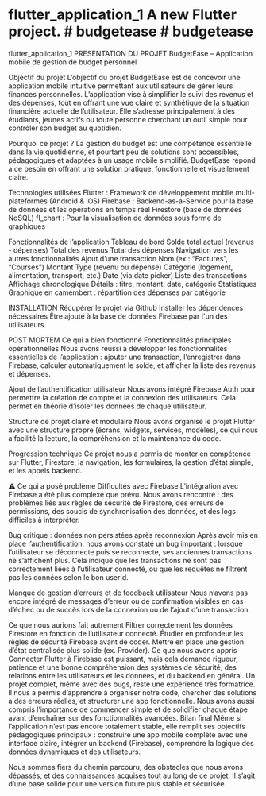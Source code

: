 # flutter_application_1 A new Flutter project. # budgetease # budgetease

flutter_application_1
PRESENTATION DU PROJET
BudgetEase – Application mobile de gestion de budget personnel

Objectif du projet
L’objectif du projet BudgetEase est de concevoir une application mobile intuitive permettant aux utilisateurs de gérer leurs finances personnelles. L’application vise à simplifier le suivi des revenus et des dépenses, tout en offrant une vue claire et synthétique de la situation financière actuelle de l’utilisateur. Elle s’adresse principalement à des étudiants, jeunes actifs ou toute personne cherchant un outil simple pour contrôler son budget au quotidien.

Pourquoi ce projet ?
La gestion du budget est une compétence essentielle dans la vie quotidienne, et pourtant peu de solutions sont accessibles, pédagogiques et adaptées à un usage mobile simplifié. BudgetEase répond à ce besoin en offrant une solution pratique, fonctionnelle et visuellement claire.

Technologies utilisées
Flutter : Framework de développement mobile multi-plateformes (Android & iOS) Firebase : Backend-as-a-Service pour la base de données et les opérations en temps réel Firestore (base de données NoSQL) fl_chart : Pour la visualisation de données sous forme de graphiques

Fonctionnalités de l’application
Tableau de bord Solde total actuel (revenus - dépenses) Total des revenus Total des dépenses Navigation vers les autres fonctionnalités Ajout d’une transaction Nom (ex : “Factures”, “Courses”) Montant Type (revenu ou dépense) Catégorie (logement, alimentation, transport, etc.) Date (via date picker) Liste des transactions Affichage chronologique Détails : titre, montant, date, catégorie Statistiques Graphique en camembert : répartition des dépenses par catégorie

INSTALLATION
Récupérer le projet via Github Installer les dépendences nécessaires Être ajouté à la base de données Firebase par l'un des utilisateurs

POST MORTEM
Ce qui a bien fonctionné
Fonctionnalités principales opérationnelles Nous avons réussi à développer les fonctionnalités essentielles de l’application : ajouter une transaction, l’enregistrer dans Firebase, calculer automatiquement le solde, et afficher la liste des revenus et dépenses.

Ajout de l’authentification utilisateur Nous avons intégré Firebase Auth pour permettre la création de compte et la connexion des utilisateurs. Cela permet en théorie d’isoler les données de chaque utilisateur.

Structure de projet claire et modulaire Nous avons organisé le projet Flutter avec une structure propre (écrans, widgets, services, modèles), ce qui nous a facilité la lecture, la compréhension et la maintenance du code.

Progression technique Ce projet nous a permis de monter en compétence sur Flutter, Firestore, la navigation, les formulaires, la gestion d’état simple, et les appels backend.

⚠ Ce qui a posé problème
Difficultés avec Firebase L’intégration avec Firebase a été plus complexe que prévu. Nous avons rencontré : des problèmes liés aux règles de sécurité de Firestore, des erreurs de permissions, des soucis de synchronisation des données, et des logs difficiles à interpréter.

Bug critique : données non persistées après reconnexion Après avoir mis en place l’authentification, nous avons constaté un bug important : lorsque l’utilisateur se déconnecte puis se reconnecte, ses anciennes transactions ne s’affichent plus. Cela indique que les transactions ne sont pas correctement liées à l’utilisateur connecté, ou que les requêtes ne filtrent pas les données selon le bon userId.

Manque de gestion d’erreurs et de feedback utilisateur Nous n’avons pas encore intégré de messages d’erreur ou de confirmation visibles en cas d’échec ou de succès lors de la connexion ou de l’ajout d’une transaction.

Ce que nous aurions fait autrement
Filtrer correctement les données Firestore en fonction de l’utilisateur connecté.
Étudier en profondeur les règles de sécurité Firebase avant de coder.
Mettre en place une gestion d’état centralisée plus solide (ex. Provider).
Ce que nous avons appris
Connecter Flutter à Firebase est puissant, mais cela demande rigueur, patience et une bonne compréhension des systèmes de sécurité, des relations entre les utilisateurs et les données, et du backend en général.
Un projet complet, même avec des bugs, reste une expérience très formatrice. Il nous a permis d’apprendre à organiser notre code, chercher des solutions à des erreurs réelles, et structurer une app fonctionnelle.
Nous avons aussi compris l’importance de commencer simple et de solidifier chaque étape avant d’enchaîner sur des fonctionnalités avancées.
Bilan final
Même si l’application n’est pas encore totalement stable, elle remplit ses objectifs pédagogiques principaux : construire une app mobile complète avec une interface claire, intégrer un backend (Firebase), comprendre la logique des données dynamiques et des utilisateurs.

Nous sommes fiers du chemin parcouru, des obstacles que nous avons dépassés, et des connaissances acquises tout au long de ce projet. Il s’agit d’une base solide pour une version future plus stable et sécurisée.